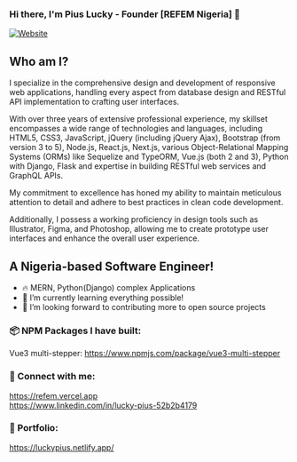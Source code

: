 ### Hi there, I'm Pius Lucky - Founder [REFEM Nigeria] 👋

[![Website](https://img.shields.io/website?label=https://refem.vercel.app&style=for-the-badge&url=https://refem.vercel.app)](https://refem.vercel.app)

## Who am I?
I specialize in the comprehensive design and development of responsive web applications, handling every aspect from database design and RESTful API implementation to crafting user interfaces.

With over three years of extensive professional experience, my skillset encompasses a wide range of technologies and languages, including HTML5, CSS3, JavaScript, jQuery (including jQuery Ajax), Bootstrap (from version 3 to 5), Node.js, React.js, Next.js, various Object-Relational Mapping Systems (ORMs) like Sequelize and TypeORM, Vue.js (both 2 and 3), Python with Django, Flask and expertise in building RESTful web services and GraphQL APIs.

My commitment to excellence has honed my ability to maintain meticulous attention to detail and adhere to best practices in clean code development.

Additionally, I possess a working proficiency in design tools such as Illustrator, Figma, and Photoshop, allowing me to create prototype user interfaces and enhance the overall user experience.


## A Nigeria-based Software Engineer!

- 🔥 MERN, Python(Django) complex Applications 
- 🌱 I’m currently learning everything possible!
- 🚀 I’m looking forward to contributing more to open source projects


### 📦 NPM Packages I have built: 
Vue3 multi-stepper: https://www.npmjs.com/package/vue3-multi-stepper


### 🤙 Connect with me:

https://refem.vercel.app <br />
https://www.linkedin.com/in/lucky-pius-52b2b4179


### 🐐 Portfolio: 
https://luckypius.netlify.app/

